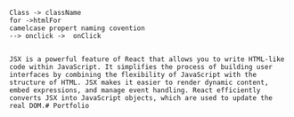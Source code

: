     Class -> className
    for ->htmlFor
    camelcase propert naming covention
    --> onclick ->  onClick


    JSX is a powerful feature of React that allows you to write HTML-like code within JavaScript. It simplifies the process of building user interfaces by combining the flexibility of JavaScript with the structure of HTML. JSX makes it easier to render dynamic content, embed expressions, and manage event handling. React efficiently converts JSX into JavaScript objects, which are used to update the real DOM.#   P o r t f o l i o  
 